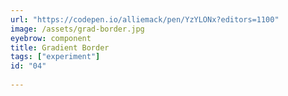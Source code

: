 ```yaml
---
url: "https://codepen.io/alliemack/pen/YzYLONx?editors=1100"
image: /assets/grad-border.jpg
eyebrow: component
title: Gradient Border
tags: ["experiment"]
id: "04"
  
---
```

